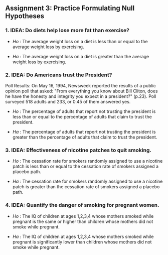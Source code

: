 ## Assignment 3: Practice Formulating Null Hypotheses
### 1. IDEA: Do diets help lose more fat than exercise?

* *Ho* : The average weight loss on a diet is less than or equal to the average weight loss by exercising.

* *Ha* : The average weight loss on a diet is greater than the average weight loss by exercising. 

### 2. IDEA: Do Americans trust the President?

Poll Results: On May 16, 1994, Newsweek reported the results of a public opinion poll that asked: "From everything you know about Bill Cliton, does he have the honesty and integrity you expect in a president?" (p.23). Poll surveyed 518 adults and 233, or 0.45 of them answered yes. 

* *Ho* : The percentage of adults that report not trusting the president is less than or equal to the percentage of adults that claim to trust the president. 

* *Ha* : The percentage of adults that report not trusting the president is greater than the percentage of adults that claim to trust the president. 

### 3. IDEA: Effectiveness of nicotine patches to quit smoking. 

* *Ho* : The cessation rate for smokers randomly assigned to use a nicotine patch is less than or equal to the cessation rate of smokers assigned a placebo path. 

* *Ha* : The cessation rate for smokers randomly assigned to use a nicotine patch is greater than the cessation rate of smokers assigned a placebo path. 

### 4. IDEA: Quantify the danger of smoking for pregnant women.

* *Ho* : The IQ of children at ages 1,2,3,4 whose mothers smoked while pregnant is the same or higher than children whose mothers did not smoke while pregnant. 

* *Ha* : The IQ of children at ages 1,2,3,4 whose mothers smoked while pregnant is significantly lower than children whose mothers did not smoke while pregnant. 


 

